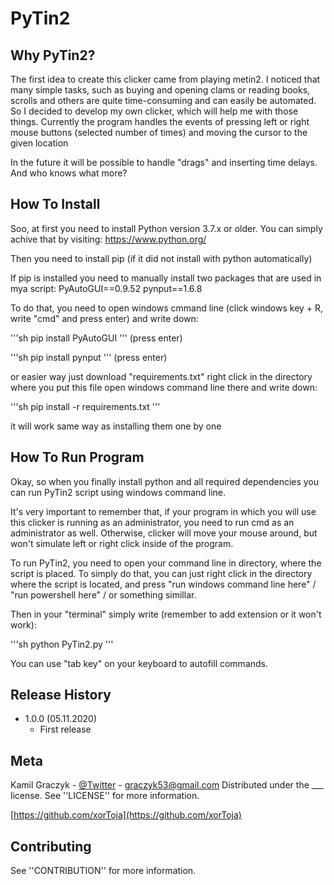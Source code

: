 # PyTin2

## Why PyTin2?

The first idea to create this clicker came from playing metin2. 
I noticed that many simple tasks, such as buying and opening clams or
reading books, scrolls and others are quite time-consuming and can 
easily be automated. So I decided to develop my own clicker, which will
help me with those things. 
Currently the program handles the events of pressing left or right mouse buttons
(selected number of times) and moving the cursor to the given location

In the future it will be possible to handle "drags" and inserting time delays.
And who knows what more?

## How To Install

Soo, at first you need to install Python version 3.7.x or older. 
You can simply achive that by visiting: https://www.python.org/

Then you need to install pip (if it did not install with python automatically)

If pip is installed you need to manually install two packages that are used in 
mya script: 
PyAutoGUI==0.9.52
pynput==1.6.8

To do that, you need to open windows cmmand line
 (click windows key + R, write "cmd" and press enter)
and write down:

'''sh
pip install PyAutoGUI 
'''
(press enter)

'''sh
pip install pynput 
'''
(press enter)

or easier way just download "requirements.txt"
right click in the directory where you put this file
open windows command line there and write down:

'''sh
pip install -r requirements.txt 
'''

it will work same way as installing them one by one


## How To Run Program


Okay, so when you finally install python and all required dependencies
you can run PyTin2 script using windows command line.

It's very important to remember that, if your program in which you will use
this clicker is running as an administrator, you need to run cmd as an administrator
as well. Otherwise, clicker will move your mouse around, but won't simulate left or right click
inside of the program.

To run PyTin2, you need to open your command line in directory, where the script is placed.
To simply do that, you can just right click in the directory where the script is located, and press
"run windows command line here" / "run powershell here" / or something simillar.

Then in your "terminal" simply write (remember to add extension or it won't work):

'''sh
python PyTin2.py 
'''

You can use "tab key" on your keyboard to autofill commands.

## Release History

* 1.0.0 (05.11.2020)
    * First release

## Meta

Kamil Graczyk - [@Twitter](https://twitter.com/xor_toja) - graczyk53@gmail.com
Distributed under the ___ license. See ''LICENSE'' for more information.

[https://github.com/xorToja](https://github.com/xorToja)

## Contributing

See ''CONTRIBUTION'' for more information.
